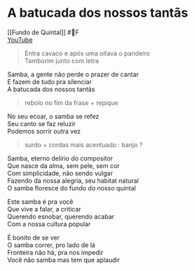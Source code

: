 # A batucada dos nossos tantãs
[[Fundo de Quintal]] #🎼️F  
[YouTube](https://www.youtube.com/watch?v=hV2QPi9HtZM)

>Entra cavaco e após uma oitava o pandeiro  
>Tamborim junto com letra

Samba, a gente não perde o prazer de cantar  
E fazem de tudo pra silenciar  
A batucada dos nossos tantãs  

> rebolo no fim da frase + repique

No seu ecoar, o samba se refez  
Seu canto se faz reluzir  
Podemos sorrir outra vez                

> surdo + cordas mais acentuado : banjo ?

Samba, eterno delírio do compositor  
Que nasce da alma, sem pele, sem cor  
Com simplicidade, não sendo vulgar  
Fazendo da nossa alegria, seu habitat natural  
O samba floresce do fundo do nosso quintal

Este samba é pra você  
Que vive a falar, a criticar  
Querendo esnobar, querendo acabar  
Com a nossa cultura popular

É bonito de se ver  
O samba correr, pro lado de lá  
Fronteira não há, pra nos impedir  
Você não samba mas tem que aplaudir